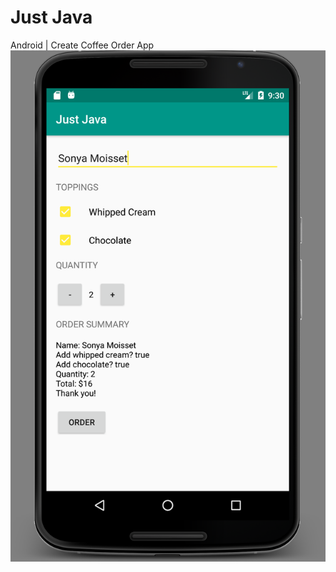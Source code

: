 # Just Java
Android | Create Coffee Order App
![Just Java](https://github.com/SonyaMoisset/just-java/blob/master/justJava.png)
